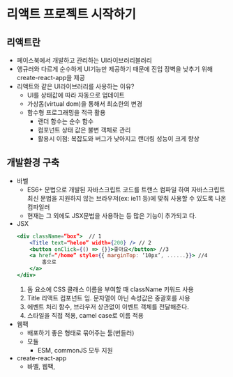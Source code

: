


# 리액트 프로젝트 시작하기

## 리액트란

- 페이스북에서 개발하고 관리하는 UI라이브러리블러리
- 앵규러와 다르게 순수하게 UI기능만 제공하기 때문에 진입 장벽을 낮추기 위해 create-react-app을 제공
- 리액트와 같은 UI라이브러리를 사용하는 이유?
	- UI를 상태값에 따라 자동으로 업데이트
	- 가상돔(virtual dom)을 통해서 최소한의 변경
	- 함수형 프로그래밍을 적극 활용
		- 랜더 함수는 순수 함수
		- 컴포넌트 상태 값은 불변 객체로 관리
		- 활용시 이점: 복잡도와 버그가 낮아지고 랜더링 성능이 크게 향상

## 개발환경 구축
- 바벨
	- ES6+ 문법으로 개발된 자바스크립트 코드를 트랜스 컴파일 하여 자바스크립트 최신 문법을 지원하지 않는 브라우저(ex: ie11 등)에 맞춰 사용할 수 있도록 나온 컴파일러
	- 현재는 그 외에도 JSX문법을 사용하는 등 많은 기능이 추가되고 다.
- JSX
	```jsx
	<div className=“box”>  // 1
		<Title text=“heloo” width={200} /> // 2
		<button onClick={() => {}}>좋아요</button> //3
		<a href=“/home” style={{ marginTop: ‘10px’, ......}}> //4
			홈으로
		</a>
	</div>
	```
	1. 돔 요소에 CSS 클래스 이름을 부여할 때 className 키워드 사용
	2. Title 리액트 컴포넌트 임. 문자열이 아닌 속성값은 중괄호를 사용
	3. 에벤트 처리 함수, 브라우저 상관없이 이벤트 객체를 전달해준다.
	4. 스타일을 직접 적용, camel case로 이름 적용
- 웹팩
	- 배포하기 좋은 형태로 묶어주는 툴(번들러)
	- 모듈
		- ESM, commonJS 모두 지원
- create-react-app
	- 바벨, 웹팩, 
	


<!--stackedit_data:
eyJoaXN0b3J5IjpbLTE3NDU0ODM0NjYsMTUxMzEzNTE1Nyw4Nj
g1NjAwOV19
-->